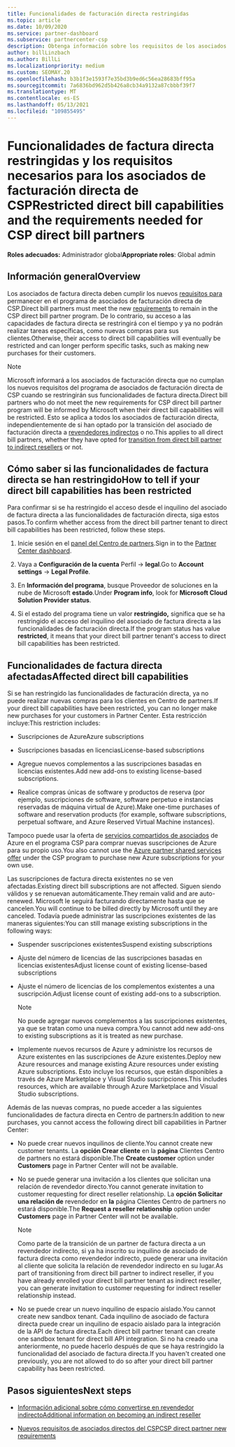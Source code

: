 ```yaml
---
title: Funcionalidades de facturación directa restringidas
ms.topic: article
ms.date: 10/09/2020
ms.service: partner-dashboard
ms.subservice: partnercenter-csp
description: Obtenga información sobre los requisitos de los asociados de facturación directa de CSP y qué hacer para evitar que las funcionalidades se restringen. Averigón si las funcionalidades se han restringido.
author: billLinzbach
ms.author: BillLi
ms.localizationpriority: medium
ms.custom: SEOMAY.20
ms.openlocfilehash: b3b1f3e1593f7e35bd3b9ed6c56ea28683bff95a
ms.sourcegitcommit: 7a6836bd962d5b426a8cb34a9132a87cbbbf39f7
ms.translationtype: MT
ms.contentlocale: es-ES
ms.lasthandoff: 05/13/2021
ms.locfileid: "109855495"
---
```

# <a name="restricted-direct-bill-capabilities-and-the-requirements-needed-for-csp-direct-bill-partners"></a><span data-ttu-id="23f82-104">Funcionalidades de factura directa restringidas y los requisitos necesarios para los asociados de facturación directa de CSP</span><span class="sxs-lookup"><span data-stu-id="23f82-104">Restricted direct bill capabilities and the requirements needed for CSP direct bill partners</span></span>

<span data-ttu-id="23f82-105">**Roles adecuados:** Administrador global</span><span class="sxs-lookup"><span data-stu-id="23f82-105">**Appropriate roles**: Global admin</span></span>

## <a name="overview"></a><span data-ttu-id="23f82-106">Información general</span><span class="sxs-lookup"><span data-stu-id="23f82-106">Overview</span></span>

<span data-ttu-id="23f82-107">Los asociados de factura directa deben cumplir los nuevos [requisitos para](direct-partner-new-requirements.md) permanecer en el programa de asociados de facturación directa de CSP.</span><span class="sxs-lookup"><span data-stu-id="23f82-107">Direct bill partners must meet the new [requirements](direct-partner-new-requirements.md) to remain in the CSP direct bill partner program.</span></span> <span data-ttu-id="23f82-108">De lo contrario, su acceso a las capacidades de factura directa se restringirá con el tiempo y ya no podrán realizar tareas específicas, como nuevas compras para sus clientes.</span><span class="sxs-lookup"><span data-stu-id="23f82-108">Otherwise, their access to direct bill capabilities will eventually be restricted and can longer perform specific tasks, such as making new purchases for their customers.</span></span>

> [!Note]
> <span data-ttu-id="23f82-109">Microsoft informará a los asociados de facturación directa que no cumplan los nuevos requisitos del programa de asociados de facturación directa de CSP cuando se restringirán sus funcionalidades de factura directa.</span><span class="sxs-lookup"><span data-stu-id="23f82-109">Direct bill partners who do not meet the new requirements for CSP direct bill partner program will be informed by Microsoft when their direct bill capabilities will be restricted.</span></span> <span data-ttu-id="23f82-110">Esto se aplica a todos los asociados de facturación directa, independientemente de si han optado por la transición del asociado de facturación directa a [revendedores indirectos](transition-direct-to-indirect.md) o no.</span><span class="sxs-lookup"><span data-stu-id="23f82-110">This applies to all direct bill partners, whether they have opted for [transition from direct bill partner to indirect resellers](transition-direct-to-indirect.md) or not.</span></span>  

## <a name="how-to-tell-if-your-direct-bill-capabilities-has-been-restricted"></a><span data-ttu-id="23f82-111">Cómo saber si las funcionalidades de factura directa se han restringido</span><span class="sxs-lookup"><span data-stu-id="23f82-111">How to tell if your direct bill capabilities has been restricted</span></span>

<span data-ttu-id="23f82-112">Para confirmar si se ha restringido el acceso desde el inquilino del asociado de factura directa a las funcionalidades de facturación directa, siga estos pasos.</span><span class="sxs-lookup"><span data-stu-id="23f82-112">To confirm whether access from the direct bill partner tenant to direct bill capabilities has been restricted, follow these steps.</span></span>

1. <span data-ttu-id="23f82-113">Inicie sesión en el [panel del Centro de partners](https://partner.microsoft.com/dashboard).</span><span class="sxs-lookup"><span data-stu-id="23f82-113">Sign in to the [Partner Center dashboard](https://partner.microsoft.com/dashboard).</span></span>

2. <span data-ttu-id="23f82-114">Vaya a **Configuración de la cuenta** Perfil  ->  **legal**.</span><span class="sxs-lookup"><span data-stu-id="23f82-114">Go to **Account settings** -> **Legal Profile**.</span></span>

3. <span data-ttu-id="23f82-115">En **Información del programa**, busque Proveedor de soluciones en la nube de Microsoft **estado**.</span><span class="sxs-lookup"><span data-stu-id="23f82-115">Under **Program info**, look for **Microsoft Cloud Solution Provider status**.</span></span>

4. <span data-ttu-id="23f82-116">Si el estado del programa tiene un valor **restringido,** significa que se ha restringido el acceso del inquilino del asociado de factura directa a las funcionalidades de facturación directa.</span><span class="sxs-lookup"><span data-stu-id="23f82-116">If the program status has value **restricted**, it means that your direct bill partner tenant's access to direct bill capabilities has been restricted.</span></span>

## <a name="affected-direct-bill-capabilities"></a><span data-ttu-id="23f82-117">Funcionalidades de factura directa afectadas</span><span class="sxs-lookup"><span data-stu-id="23f82-117">Affected direct bill capabilities</span></span>

<span data-ttu-id="23f82-118">Si se han restringido las funcionalidades de facturación directa, ya no puede realizar nuevas compras para los clientes en Centro de partners.</span><span class="sxs-lookup"><span data-stu-id="23f82-118">If your direct bill capabilities have been restricted, you can no longer make new purchases for your customers in Partner Center.</span></span> <span data-ttu-id="23f82-119">Esta restricción incluye:</span><span class="sxs-lookup"><span data-stu-id="23f82-119">This restriction includes:</span></span>

- <span data-ttu-id="23f82-120">Suscripciones de Azure</span><span class="sxs-lookup"><span data-stu-id="23f82-120">Azure subscriptions</span></span>

- <span data-ttu-id="23f82-121">Suscripciones basadas en licencias</span><span class="sxs-lookup"><span data-stu-id="23f82-121">License-based subscriptions</span></span>

- <span data-ttu-id="23f82-122">Agregue nuevos complementos a las suscripciones basadas en licencias existentes.</span><span class="sxs-lookup"><span data-stu-id="23f82-122">Add new add-ons to existing license-based subscriptions.</span></span>

- <span data-ttu-id="23f82-123">Realice compras únicas de software y productos de reserva (por ejemplo, suscripciones de software, software perpetuo e instancias reservadas de máquina virtual de Azure).</span><span class="sxs-lookup"><span data-stu-id="23f82-123">Make one-time purchases of software and reservation products (for example, software subscriptions, perpetual software, and Azure Reserved Virtual Machine instances).</span></span>

<span data-ttu-id="23f82-124">Tampoco puede usar la oferta de [servicios compartidos de asociados](shared-services.md) de Azure en el programa CSP para comprar nuevas suscripciones de Azure para su propio uso.</span><span class="sxs-lookup"><span data-stu-id="23f82-124">You also cannot use the [Azure partner shared services offer](shared-services.md) under the CSP program to purchase new Azure subscriptions for your own use.</span></span>

<span data-ttu-id="23f82-125">Las suscripciones de factura directa existentes no se ven afectadas.</span><span class="sxs-lookup"><span data-stu-id="23f82-125">Existing direct bill subscriptions are not affected.</span></span> <span data-ttu-id="23f82-126">Siguen siendo válidos y se renuevan automáticamente.</span><span class="sxs-lookup"><span data-stu-id="23f82-126">They remain valid and are auto-renewed.</span></span> <span data-ttu-id="23f82-127">Microsoft le seguirá facturando directamente hasta que se cancelen.</span><span class="sxs-lookup"><span data-stu-id="23f82-127">You will continue to be billed directly by Microsoft until they are canceled.</span></span> <span data-ttu-id="23f82-128">Todavía puede administrar las suscripciones existentes de las maneras siguientes:</span><span class="sxs-lookup"><span data-stu-id="23f82-128">You can still manage existing subscriptions in the following ways:</span></span>

- <span data-ttu-id="23f82-129">Suspender suscripciones existentes</span><span class="sxs-lookup"><span data-stu-id="23f82-129">Suspend existing subscriptions</span></span>

- <span data-ttu-id="23f82-130">Ajuste del número de licencias de las suscripciones basadas en licencias existentes</span><span class="sxs-lookup"><span data-stu-id="23f82-130">Adjust license count of existing license-based subscriptions</span></span>

- <span data-ttu-id="23f82-131">Ajuste el número de licencias de los complementos existentes a una suscripción.</span><span class="sxs-lookup"><span data-stu-id="23f82-131">Adjust license count of existing add-ons to a subscription.</span></span> 

    >[!Note]
    ><span data-ttu-id="23f82-132">No puede agregar nuevos complementos a las suscripciones existentes, ya que se tratan como una nueva compra.</span><span class="sxs-lookup"><span data-stu-id="23f82-132">You cannot add new add-ons to existing subscriptions as it is treated as new purchase.</span></span>

- <span data-ttu-id="23f82-133">Implemente nuevos recursos de Azure y administre los recursos de Azure existentes en las suscripciones de Azure existentes.</span><span class="sxs-lookup"><span data-stu-id="23f82-133">Deploy new Azure resources and manage existing Azure resources under existing Azure subscriptions.</span></span> <span data-ttu-id="23f82-134">Esto incluye los recursos, que están disponibles a través de Azure Marketplace y Visual Studio suscripciones.</span><span class="sxs-lookup"><span data-stu-id="23f82-134">This includes resources, which are available through Azure Marketplace and Visual Studio subscriptions.</span></span>

<span data-ttu-id="23f82-135">Además de las nuevas compras, no puede acceder a las siguientes funcionalidades de factura directa en Centro de partners:</span><span class="sxs-lookup"><span data-stu-id="23f82-135">In addition to new purchases, you cannot access the following direct bill capabilities in Partner Center:</span></span>

- <span data-ttu-id="23f82-136">No puede crear nuevos inquilinos de cliente.</span><span class="sxs-lookup"><span data-stu-id="23f82-136">You cannot create new customer tenants.</span></span> <span data-ttu-id="23f82-137">La **opción Crear cliente** en la **página** Clientes Centro de partners no estará disponible.</span><span class="sxs-lookup"><span data-stu-id="23f82-137">The **Create customer** option under **Customers** page in Partner Center will not be available.</span></span>

- <span data-ttu-id="23f82-138">No se puede generar una invitación a los clientes que solicitan una relación de revendedor directo.</span><span class="sxs-lookup"><span data-stu-id="23f82-138">You cannot generate invitation to customer requesting for direct reseller relationship.</span></span> <span data-ttu-id="23f82-139">La **opción Solicitar una relación de** revendedor en **la** página Clientes Centro de partners no estará disponible.</span><span class="sxs-lookup"><span data-stu-id="23f82-139">The **Request a reseller relationship** option under **Customers** page in Partner Center will not be available.</span></span>

    >[!NOTE]
    ><span data-ttu-id="23f82-140">Como parte de la transición de un partner de factura directa a un revendedor indirecto, si ya ha inscrito su inquilino de asociado de factura directa como revendedor indirecto, puede generar una invitación al cliente que solicita la relación de revendedor indirecto en su lugar.</span><span class="sxs-lookup"><span data-stu-id="23f82-140">As part of transitioning from direct bill partner to indirect reseller, if you have already enrolled your direct bill partner tenant as indirect reseller, you can generate invitation to customer requesting for indirect reseller relationship instead.</span></span>

- <span data-ttu-id="23f82-141">No se puede crear un nuevo inquilino de espacio aislado.</span><span class="sxs-lookup"><span data-stu-id="23f82-141">You cannot create new sandbox tenant.</span></span> <span data-ttu-id="23f82-142">Cada inquilino de asociado de factura directa puede crear un inquilino de espacio aislado para la integración de la API de factura directa.</span><span class="sxs-lookup"><span data-stu-id="23f82-142">Each direct bill partner tenant can create one sandbox tenant for direct bill API integration.</span></span> <span data-ttu-id="23f82-143">Si no ha creado una anteriormente, no puede hacerlo después de que se haya restringido la funcionalidad del asociado de factura directa.</span><span class="sxs-lookup"><span data-stu-id="23f82-143">If you haven't created one previously, you are not allowed to do so after your direct bill partner capability has been restricted.</span></span>  

## <a name="next-steps"></a><span data-ttu-id="23f82-144">Pasos siguientes</span><span class="sxs-lookup"><span data-stu-id="23f82-144">Next steps</span></span>

- [<span data-ttu-id="23f82-145">Información adicional sobre cómo convertirse en revendedor indirecto</span><span class="sxs-lookup"><span data-stu-id="23f82-145">Additional information on becoming an indirect reseller</span></span>](https://assetsprod.microsoft.com/csp-directbill-to-indirect-transition.pdf)

- [<span data-ttu-id="23f82-146">Nuevos requisitos de asociados directos del CSP</span><span class="sxs-lookup"><span data-stu-id="23f82-146">CSP direct partner new requirements</span></span>](direct-partner-new-requirements.md)
